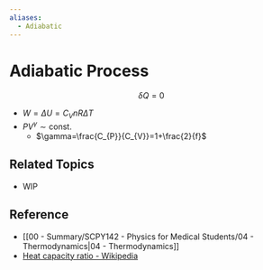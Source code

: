 ```yaml
---
aliases:
  - Adiabatic
---
```


# Adiabatic Process

$$
\delta Q=0
$$

- $W=\Delta U=C_{V}nR\Delta T$
- $PV^{\gamma}\sim\text{const.}$
  - $\gamma=\frac{C_{P}}{C_{V}}=1+\frac{2}{f}$

## Related Topics

- WIP

## Reference

- [[00 - Summary/SCPY142 - Physics for Medical Students/04 - Thermodynamics|04 - Thermodynamics]]
- [Heat capacity ratio - Wikipedia](https://en.wikipedia.org/wiki/Heat_capacity_ratio)
